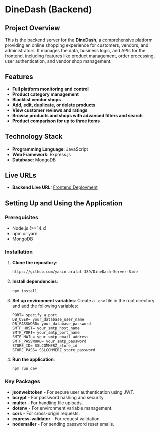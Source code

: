 # DineDash (Backend)

## Project Overview

This is the backend server for the **DineDash**, a comprehensive platform providing an online shopping experience for customers, vendors, and administrators. It manages the data, business logic, and APIs for the frontend, including features like product management, order processing, user authentication, and vendor shop management.

## Features

- **Full platform monitoring and control**
- **Product category management**
- **Blacklist vendor shops**
- **Add, edit, duplicate, or delete products**
- **View customer reviews and ratings**
- **Browse products and shops with advanced filters and search**
- **Product comparison for up to three items**

## Technology Stack

- **Programming Language**: JavaScript
- **Web Framework**: Express.js
- **Database**: MongoDB

## Live URLs

- **Backend Live URL:** [Frontend Deployment](https://dine-dash-backend-side.vercel.app/)

## Setting Up and Using the Application

### Prerequisites

- Node.js (>=14.x)
- npm or yarn
- MongoDB

### Installation

1. **Clone the repository**:

   ```sh
   https://github.com/yasin-arafat-389/DineDash-Server-Side
   ```

2. **Install dependencies**:

   ```sh
   npm install
   ```

3. **Set up environment variables**:
   Create a `.env` file in the root directory and add the following variables:

   ```
   PORT= specify_a_port
   DB_USER= your_database_user_name
   DB_PASSWORD= your_database_password
   SMTP_HOST= your_smtp_host_name
   SMTP_PORT= your_smtp_port_name
   SMTP_MAIL= your_smtp_email_address
   SMTP_PASSWORD= your_smtp_password
   STORE_ID= SSLCOMMERZ_store_id
   STORE_PASS= SSLCOMMERZ_store_password
   ```

4. **Run the application**:
   ```sh
   npm run dev
   ```

### Key Packages

- **jsonwebtoken** - For secure user authentication using JWT.
- **bcrypt** - For password hashing and security.
- **multer** - For handling file uploads.
- **dotenv** - For environment variable management.
- **cors** - For cross-origin requests.
- **express-validator** - For request validation.
- **nodemailer** - For sending password reset emails.
